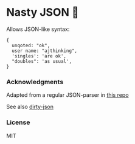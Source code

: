 # Nasty JSON 🤪
Allows JSON-like syntax:
```
{
  unqoted: "ok",
  user name: "ajthinking",
  'singles': 'are ok',
  "doubles": 'as usual',
}
``` 

### Acknowledgments
Adapted from a regular JSON-parser in [this repo](https://github.com/mzbac/JSON-parser)

See also [dirty-json](https://github.com/RyanMarcus/dirty-json)

### License
MIT